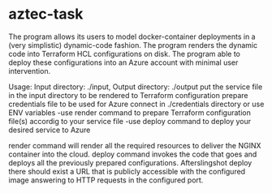 # aztec-task

The program allows its users to model docker-container deployments in a (very simplistic) dynamic-code fashion. 
The program renders the dynamic code into Terraform HCL configurations on disk. 
The program able to deploy these configurations into an Azure account with minimal user intervention.

Usage: 
	Input directory: ./input,
	Output directory: ./output
	put the service file in the input directory to be rendered to Terraform configuration 
	prepare credentials file to be used for Azure connect in ./credentials directory or use ENV variables
		-use render command
			to prepare Terraform configuration file(s) accordig to your service file
		-use deploy command
			to deploy your desired service to Azure
      
render command will render all the required resources to deliver the NGINX container into the cloud.
deploy command invokes the code that goes and deploys all the previously prepared configurations.
After ​slingshot deploy​ there should exist a URL that is publicly accessible with the configured image answering to HTTP requests in the configured port.
